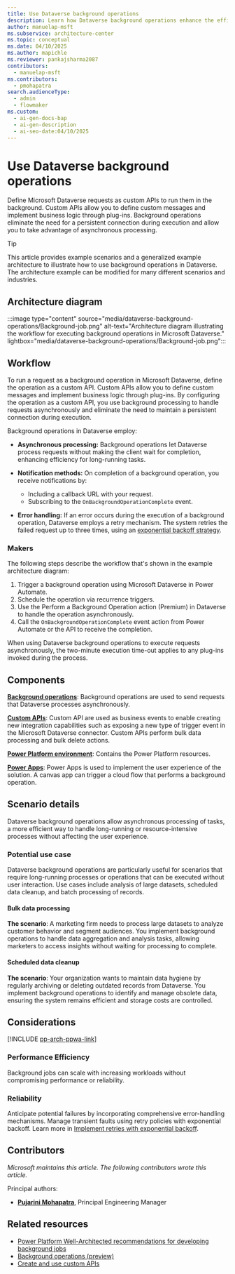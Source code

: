 ```yaml
---
title: Use Dataverse background operations
description: Learn how Dataverse background operations enhance the efficiency of your solutions by using asynchronous processing and eliminating persistent connections.
author: manuelap-msft
ms.subservice: architecture-center
ms.topic: conceptual
ms.date: 04/10/2025
ms.author: mapichle
ms.reviewer: pankajsharma2087
contributors:
  - manuelap-msft
ms.contributors:
  - pmohapatra
search.audienceType:
  - admin
  - flowmaker
ms.custom:
  - ai-gen-docs-bap
  - ai-gen-description
  - ai-seo-date:04/10/2025
---
```


# Use Dataverse background operations

Define Microsoft Dataverse requests as custom APIs to run them in the background. Custom APIs allow you to define custom messages and implement business logic through plug-ins. Background operations eliminate the need for a persistent connection during execution and allow you to take advantage of asynchronous processing. 

> [!TIP]
> This article provides example scenarios and a generalized example architecture to illustrate how to use background operations in Dataverse. The architecture example can be modified for many different scenarios and industries.

## Architecture diagram

:::image type="content" source="media/dataverse-background-operations/Background-job.png" alt-text="Architecture diagram illustrating the workflow for executing background operations in Microsoft Dataverse." lightbox="media/dataverse-background-operations/Background-job.png":::

## Workflow

To run a request as a background operation in Microsoft Dataverse, define the operation as a custom API. Custom APIs allow you to define custom messages and implement business logic through plug-ins. By configuring the operation as a custom API, you use background processing to handle requests asynchronously and eliminate the need to maintain a persistent connection during execution.

Background operations in Dataverse employ:

- **Asynchronous processing:** Background operations let Dataverse process requests without making the client wait for completion, enhancing efficiency for long-running tasks.

- **Notification methods:** On completion of a background operation, you receive notifications by:
  - Including a callback URL with your request.
  - Subscribing to the `OnBackgroundOperationComplete` event.
  
- **Error handling:** If an error occurs during the execution of a background operation, Dataverse employs a retry mechanism. The system retries the failed request up to three times, using an [exponential backoff strategy](https://en.wikipedia.org/wiki/Exponential_backoff).

### Makers

The following steps describe the workflow that's shown in the example architecture diagram:

1. Trigger a background operation using Microsoft Dataverse in Power Automate.
1. Schedule the operation via recurrence triggers.
1. Use the Perform a Background Operation action (Premium) in Dataverse to handle the operation asynchronously.
1. Call the `OnBackgroundOperationComplete` event action from Power Automate or the API to receive the completion.

When using Dataverse background operations to execute requests asynchronously, the two-minute execution time-out applies to any plug-ins invoked during the process.

## Components

**[Background operations](/power-apps/developer/data-platform/background-operations?tabs=sdk)**: Background operations are used to send requests that Dataverse processes asynchronously.

**[Custom APIs](/power-apps/developer/data-platform/custom-api)**: Custom API are used as business events to enable creating new integration capabilities such as exposing a new type of trigger event in the Microsoft Dataverse connector. Custom APIs perform bulk data processing and bulk delete actions.

**[Power Platform environment](/power-platform/admin/environments-overview)**: Contains the Power Platform resources.

**[Power Apps](/power-apps/)**: Power Apps is used to implement the user experience of the solution. A canvas app can trigger a cloud flow that performs a background operation.

## Scenario details

Dataverse background operations allow asynchronous processing of tasks, a more efficient way to handle long-running or resource-intensive processes without affecting the user experience.

### Potential use case

Dataverse background operations are particularly useful for scenarios that require long-running processes or operations that can be executed without user interaction. Use cases include analysis of large datasets, scheduled data cleanup, and batch processing of records.

#### Bulk data processing

**The scenario**: A marketing firm needs to process large datasets to analyze customer behavior and segment audiences. You implement background operations to handle data aggregation and analysis tasks, allowing marketers to access insights without waiting for processing to complete.

#### Scheduled data cleanup

**The scenario**: Your organization wants to maintain data hygiene by regularly archiving or deleting outdated records from Dataverse. You implement background operations to identify and manage obsolete data, ensuring the system remains efficient and storage costs are controlled.

## Considerations

[!INCLUDE [pp-arch-ppwa-link](../../includes/pp-arch-ppwa-link.md)]

### Performance Efficiency

Background jobs can scale with increasing workloads without compromising performance or reliability.

### Reliability

Anticipate potential failures by incorporating comprehensive error-handling mechanisms. Manage transient faults using retry policies with exponential backoff. Learn more in [Implement retries with exponential backoff](/dotnet/architecture/microservices/implement-resilient-applications/implement-retries-exponential-backoff).

## Contributors

_Microsoft maintains this article. The following contributors wrote this article._

Principal authors:

- **[Pujarini Mohapatra](https://www.linkedin.com/in/biswapm/)**, Principal Engineering Manager

## Related resources

- [Power Platform Well-Architected recommendations for developing background jobs](/power-platform/well-architected/reliability/background-jobs)
- [Background operations (preview)](/power-apps/developer/data-platform/background-operations?tabs=sdk)
- [Create and use custom APIs](/power-apps/developer/data-platform/custom-api)
